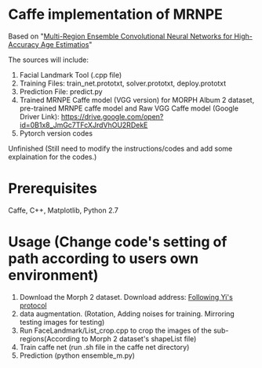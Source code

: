 # Caffe implementation of MRNPE 
Based on "[Multi-Region Ensemble Convolutional Neural Networks for High-Accuracy Age Estimatios](http://www.cbsr.ia.ac.cn/users/jwan/papers/BMVC2017_age.pdf)"

The sources will include:
1. Facial Landmark Tool (.cpp file)
2. Training Files: train_net.prototxt, solver.prototxt, deploy.prototxt
3. Prediction File: predict.py
4. Trained MRNPE Caffe model (VGG version) for MORPH Album 2 dataset, pre-trained MRNPE caffe model and Raw VGG Caffe model (Google Driver Link): https://drive.google.com/open?id=0B1x8_JmGc7TFcXJrdVhOU2RDekE
5. Pytorch version codes

Unfinished (Still need to modify the instructions/codes and add some explaination for the codes.)

# Prerequisites
Caffe, C++, Matplotlib, Python 2.7

# Usage (Change code's setting of path according to users own environment)
1. Download the Morph 2 dataset. Download address: [Following Yi's protocol](http://www.cbsr.ia.ac.cn/users/dyi/agr.html)
2. data augmentation. (Rotation, Adding noises for training. Mirroring testing images for testing)
3. Run FaceLandmark/List_crop.cpp to crop the images of the sub-regions(According to Morph 2 dataset's shapeList file)
4. Train caffe net (run .sh file in the caffe net directory)
5. Prediction (python ensemble_m.py)



